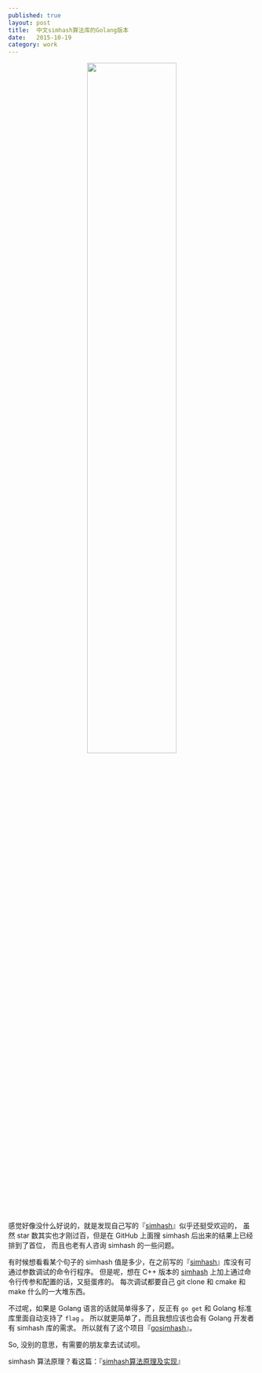 ```yaml
---
published: true
layout: post
title:  中文simhash算法库的Golang版本
date:   2015-10-19
category: work
---
```


<center>
<img src="http://images.yanyiwu.com/GoSimhashLogo-v1.png" class="photo" style="width:60%"></img>
</center>

感觉好像没什么好说的，就是发现自己写的『[simhash]』似乎还挺受欢迎的，
虽然 star 数其实也才刚过百，但是在 GitHub 上面搜 simhash 后出来的结果上已经排到了首位，
而且也老有人咨询 simhash 的一些问题。

有时候想看看某个句子的 simhash 值是多少，在之前写的『[simhash]』库没有可通过参数调试的命令行程序。
但是呢，想在 C++ 版本的 [simhash] 上加上通过命令行传参和配置的话，又挺蛋疼的。
每次调试都要自己 git clone 和 cmake 和 make 什么的一大堆东西。

不过呢，如果是 Golang 语言的话就简单得多了，反正有 `go get` 和 Golang 标准库里面自动支持了 `flag` 。
所以就更简单了，而且我想应该也会有 Golang 开发者有 simhash 库的需求。
所以就有了这个项目『[gosimhash]』。

So, 没别的意思，有需要的朋友拿去试试呗。

simhash 算法原理？看这篇：『[simhash算法原理及实现]』

[gosimhash]:http://github.com/yanyiwu/gosimhash
[simhash]:http://github.com/yanyiwu/simhash
[simhash算法原理及实现]:http://yanyiwu.com/work/2014/01/30/simhash-shi-xian-xiang-jie.html
